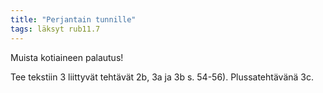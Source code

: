 ```yaml
---
title: "Perjantain tunnille"
tags: läksyt rub11.7
---
```


Muista kotiaineen palautus!

Tee tekstiin 3 liittyvät tehtävät 2b, 3a ja 3b s. 54-56). Plussatehtävänä 3c.